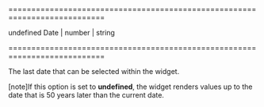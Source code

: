 <!--**
/*-------------------------------------------
    Auto-generated file. Do not modify.
-------------------------------------------

**-->
===========================================================================
<!--default-->undefined<!--/default-->
<!--type-->Date | number | string<!--/type-->
===========================================================================

<!--shortDescription-->
The last date that can be selected within the widget.
<!--/shortDescription-->

<!--fullDescription-->
[note]If this option is set to **undefined**, the widget renders values up to the date that is 50 years later than the current date.


<!--/fullDescription-->